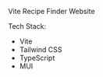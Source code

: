 Vite Recipe Finder Website

Tech Stack:
<ul>
  <li>Vite</li>
  <li>Tailwind CSS</li>
  <li>TypeScript</li>
  <li>MUI</li>
</ul>
